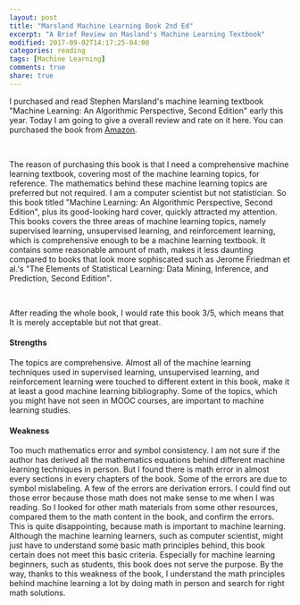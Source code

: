 ```yaml
---
layout: post
title: "Marsland Machine Learning Book 2nd Ed"
excerpt: "A Brief Review on Masland's Machine Learning Textbook"
modified: 2017-09-02T14:17:25-04:00
categories: reading
tags: [Machine Learning]
comments: true
share: true
---
```


I purchased and read Stephen Marsland's machine learning textbook "Machine Learning: An Algorithmic Perspective, Second Edition" early this year. Today I am going to give a overall review and rate on it here. You can purchased the book from [Amazon](https://www.amazon.com/Machine-Learning-Algorithmic-Perspective-Recognition/dp/1466583282).

<br />

The reason of purchasing this book is that I need a comprehensive machine learning textbook, covering most of the machine learning topics, for reference. The mathematics behind these machine learning topics are preferred but not required. I am a computer scientist but not statistician. So this book titled "Machine Learning: An Algorithmic Perspective, Second Edition", plus its good-looking hard cover, quickly attracted my attention. This books covers the three areas of machine learning topics, namely supervised learning, unsupervised learning, and reinforcement learning, which is comprehensive enough to be a machine learning textbook. It contains some reasonable amount of math, makes it less daunting compared to books that look more sophiscated such as Jerome Friedman et al.'s "The Elements of Statistical Learning: Data Mining, Inference, and Prediction, Second Edition".

<br />

After reading the whole book, I would rate this book 3/5, which means that It is merely acceptable but not that great.

#### Strengths

The topics are comprehensive. Almost all of the machine learning techniques used in supervised learning, unsupervised learning, and reinforcement learning were touched to different extent in this book, make it at least a good machine learning bibliography. Some of the topics, which you might have not seen in MOOC courses, are important to machine learning studies.

#### Weakness

Too much mathematics error and symbol consistency. I am not sure if the author has derived all the mathematics equations behind different machine learning techniques in person. But I found there is math error in almost every sections in every chapters of the book. Some of the errors are due to symbol mislabeling. A few of the errors are derivation errors. I could find out those error because those math does not make sense to me when I was reading. So I looked for other math materials from some other resources, compared them to the math content in the book, and confirm the errors. This is quite disappointing, because math is important to machine learning. Although the machine learning learners, such as computer scientist, might just have to understand some basic math principles behind, this book certain does not meet this basic criteria. Especially for machine learning beginners, such as students, this book does not serve the purpose. By the way, thanks to this weakness of the book, I understand the math principles behind machine learning a lot by doing math in person and search for right math solutions.

